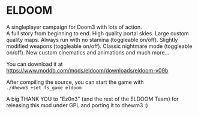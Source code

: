 # ELDOOM

A singleplayer campaign for Doom3 with lots of action.  
A full story from beginning to end. High quality portal skies. Large custom quality maps.
Always run with no stamina (toggleable on/off). Slightly modified weapons (toggleable on/off).
Classic nightmare mode (toggleable on/off). New custom cinematics and animations and much more...

You can download it at https://www.moddb.com/mods/eldoom/downloads/eldoom-v09b

After compiling the source, you can start the game with  
  `./dhewm3 +set fs_game eldoom`
  
A big THANK YOU to "Ez0n3" (and the rest of the ELDOOM Team) for releasing this mod under GPL
and porting it to dhewm3 :)
